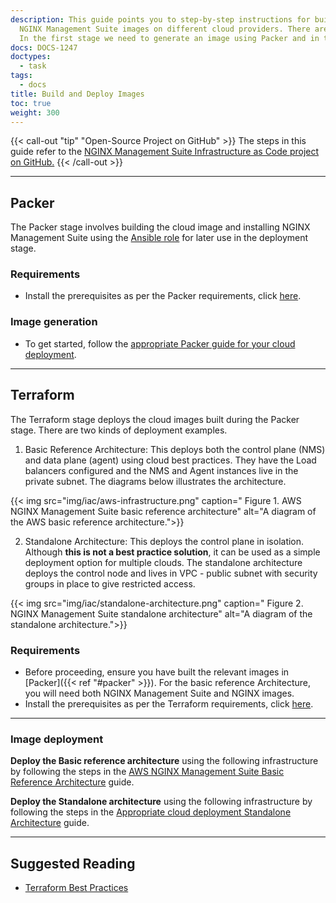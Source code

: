 ```yaml
---
description: This guide points you to step-by-step instructions for building and deploying
  NGINX Management Suite images on different cloud providers. There are two stages in the process.
  In the first stage we need to generate an image using Packer and in the second stage we will deploy it using the Terraform.
docs: DOCS-1247
doctypes:
  - task
tags:
  - docs
title: Build and Deploy Images
toc: true
weight: 300
---
```


{{< call-out "tip" "Open-Source Project on GitHub" >}}
The steps in this guide refer to the <a href="https://github.com/nginxinc/nginx-management-suite-iac" target="_blank">NGINX Management Suite Infrastructure as Code project on GitHub.</a> <i class="fa-solid fa-arrow-up-right-from-square" style="color:#009639;"></i>
{{< /call-out >}}

---
## Packer

The Packer stage involves building the cloud image and installing NGINX Management Suite using the [Ansible role](https://github.com/nginxinc/ansible-role-nginx-management-suite) for later use in the deployment stage.

### Requirements

- Install the prerequisites as per the Packer requirements, click [here](https://github.com/nginxinc/nginx-management-suite-iac/tree/main/packer#Requirements).

### Image generation

- To get started, follow the [appropriate Packer guide for your cloud deployment](https://github.com/nginxinc/nginx-management-suite-iac/tree/main/packer#how-to-use).

---

## Terraform

The Terraform stage deploys the cloud images built during the Packer stage. There are two kinds of deployment examples.

1. Basic Reference Architecture: This deploys both the control plane (NMS) and data plane (agent) using cloud best practices.
   They have the Load balancers configured and the NMS and Agent instances live in the private subnet.
   The diagrams below illustrates the architecture.

{{< img src="img/iac/aws-infrastructure.png" caption="    Figure 1. AWS NGINX Management Suite basic reference architecture" alt="A diagram of the AWS basic reference architecture.">}}

2. Standalone Architecture: This deploys the control plane in isolation. Although **this is not a best practice solution**, it can be used as a simple deployment option for multiple clouds.
   The standalone architecture deploys the control node and lives in VPC - public subnet with security groups in place to give restricted access.

{{< img src="img/iac/standalone-architecture.png" caption="    Figure 2. NGINX Management Suite standalone architecture" alt="A diagram of the standalone architecture.">}}

### Requirements

- Before proceeding, ensure you have built the relevant images in [Packer]({{< ref "#packer" >}}). For the basic reference Architecture, you will need both NGINX Management Suite and NGINX images.
- Install the prerequisites as per the Terraform requirements, click [here](https://github.com/nginxinc/nginx-management-suite-iac/tree/main/terraform#Requirements).

---

### Image deployment

**Deploy the Basic reference architecture** using the following infrastructure by following the steps in the [AWS NGINX Management Suite Basic Reference Architecture](https://github.com/nginxinc/nginx-management-suite-iac/blob/main/terraform/basic-reference/aws/README.md) guide.

**Deploy the Standalone architecture** using the following infrastructure by following the steps in the [Appropriate cloud deployment Standalone Architecture](https://github.com/nginxinc/nginx-management-suite-iac/tree/main/terraform#how-to-use) guide.

---

## Suggested Reading

- [Terraform Best Practices](https://developer.hashicorp.com/terraform/cloud-docs/recommended-practices)